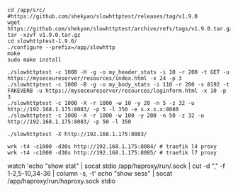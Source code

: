 ```
cd /app/src/ #https://github.com/shekyan/slowhttptest/releases/tag/v1.9.0
wget https://github.com/shekyan/slowhttptest/archive/refs/tags/v1.9.0.tar.gz
tar -xzvf v1.9.0.tar.gz
cd slowhttptest-1.9.0/
./configure --prefix=/app/slowhttp
make
sudo make install
```
```
./slowhttptest -c 1000 -H -g -o my_header_stats -i 10 -r 200 -t GET -u https://myseceureserver/resources/index.html -x 24 -p 3
./slowhttptest -c 1000 -B -g -o my_body_stats -i 110 -r 200 -s 8192 -t FAKEVERB -u https://myseceureserver/resources/loginform.html -x 10 -p 3
./slowhttptest -c 1000 -X -r 1000 -w 10 -y 20 -n 5 -z 32 -u http://192.168.1.175:8083/ -p 5 -l 350 -e x.x.x.x:8080
./slowhttptest -c 1000 -X -r 1000 -w 100 -y 200 -n 50 -z 32 -u http://192.168.1.175:8083/ -p 50 -l 350
```
```
./slowhttptest -X http://192.168.1.175:8083/
```
```
wrk -t4 -c1000 -d30s http://192.168.1.175:8084/ # traefik l4 proxy
wrk -t4 -c1000 -d30s http://192.168.1.175:8085/ # traefik l7 proxy
```
watch 'echo "show stat" | socat stdio /app/haproxy/run/.sock | cut -d "," -f 1-2,5-10,34-36 | column -s, -t'
echo "show sess" | socat /app/haproxy/run/haproxy.sock stdio
```